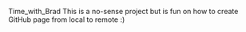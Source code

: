 Time_with_Brad
This  is a no-sense project but is fun on how to create GitHub page from local to remote :)
